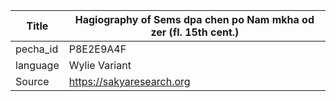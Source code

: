 |Title | Hagiography of Sems dpa chen po Nam mkha od zer (fl. 15th cent.) 
| --- | --- 
|pecha_id | P8E2E9A4F
|language | Wylie Variant
|Source | https://sakyaresearch.org